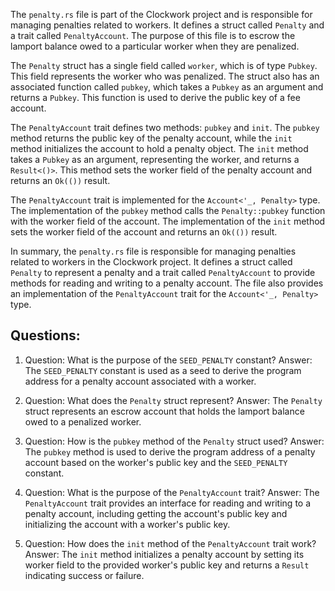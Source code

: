 The `penalty.rs` file is part of the Clockwork project and is responsible for managing penalties related to workers. It defines a struct called `Penalty` and a trait called `PenaltyAccount`. The purpose of this file is to escrow the lamport balance owed to a particular worker when they are penalized.

The `Penalty` struct has a single field called `worker`, which is of type `Pubkey`. This field represents the worker who was penalized. The struct also has an associated function called `pubkey`, which takes a `Pubkey` as an argument and returns a `Pubkey`. This function is used to derive the public key of a fee account.

The `PenaltyAccount` trait defines two methods: `pubkey` and `init`. The `pubkey` method returns the public key of the penalty account, while the `init` method initializes the account to hold a penalty object. The `init` method takes a `Pubkey` as an argument, representing the worker, and returns a `Result<()>`. This method sets the worker field of the penalty account and returns an `Ok(())` result.

The `PenaltyAccount` trait is implemented for the `Account<'_, Penalty>` type. The implementation of the `pubkey` method calls the `Penalty::pubkey` function with the worker field of the account. The implementation of the `init` method sets the worker field of the account and returns an `Ok(())` result.

In summary, the `penalty.rs` file is responsible for managing penalties related to workers in the Clockwork project. It defines a struct called `Penalty` to represent a penalty and a trait called `PenaltyAccount` to provide methods for reading and writing to a penalty account. The file also provides an implementation of the `PenaltyAccount` trait for the `Account<'_, Penalty>` type.
## Questions: 
 1. Question: What is the purpose of the `SEED_PENALTY` constant?
   Answer: The `SEED_PENALTY` constant is used as a seed to derive the program address for a penalty account associated with a worker.

2. Question: What does the `Penalty` struct represent?
   Answer: The `Penalty` struct represents an escrow account that holds the lamport balance owed to a penalized worker.

3. Question: How is the `pubkey` method of the `Penalty` struct used?
   Answer: The `pubkey` method is used to derive the program address of a penalty account based on the worker's public key and the `SEED_PENALTY` constant.

4. Question: What is the purpose of the `PenaltyAccount` trait?
   Answer: The `PenaltyAccount` trait provides an interface for reading and writing to a penalty account, including getting the account's public key and initializing the account with a worker's public key.

5. Question: How does the `init` method of the `PenaltyAccount` trait work?
   Answer: The `init` method initializes a penalty account by setting its worker field to the provided worker's public key and returns a `Result` indicating success or failure.
    